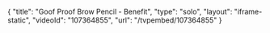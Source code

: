 {
    "title": "Goof Proof Brow Pencil - Benefit",
    "type": "solo",
    "layout": "iframe-static",
    "videoId": "107364855",
    "url": "\/tvpembed\/107364855"
}